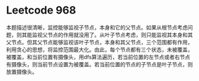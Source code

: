 # Leetcode 968

本题描述很清晰，监控能够监视子节点，本身和它的父节点。如果从根节点考虑问题，则其能监视父节点的作用就没用了。从叶子节点考虑，则只能监视其本身和其父节点。但其父节点能够监视该叶子节点，本身和其父节点，三个范围都有作用，利用贪心的思想，将监控范围最大化。由此，每个节点都有三个状态，未被覆盖，被覆盖，和当前位置有摄像头，用dfs算法遍历，若当前位置的左节点或者右节点有摄像头，则当前节点设置为被覆盖。若当前位置的节点的子节点是叶子节点，则放置摄像头。